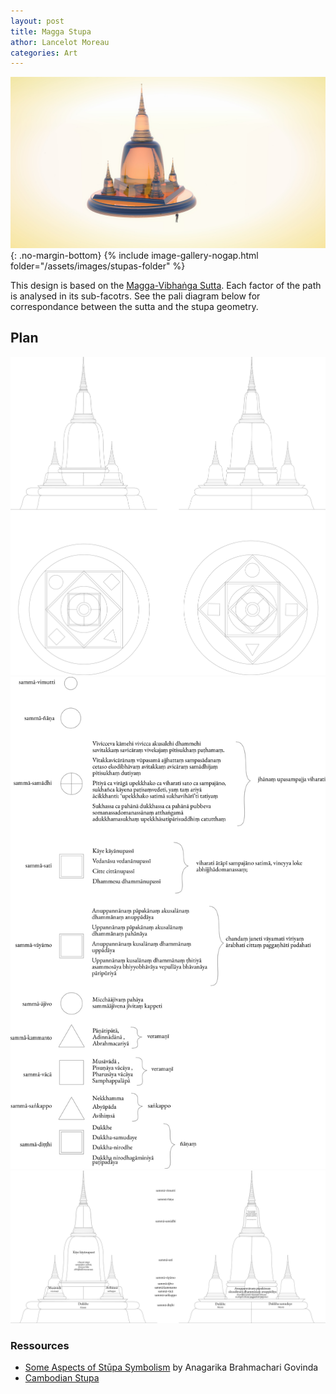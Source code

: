 ```yaml
---
layout: post
title: Magga Stupa
athor: Lancelot Moreau
categories: Art
---
```


![sutpa1](/assets/images/stupaa.jpg){: .no-margin-bottom}
{% include image-gallery-nogap.html folder="/assets/images/stupas-folder" %}

This design is based on the [Magga-Vibhaṅga Sutta](https://www.dhammatalks.org/suttas/SN/SN45_8.html). Each factor of the path is analysed in its sub-facotrs. See the pali diagram below for correspondance between the sutta and the stupa geometry.

## Plan 

![sutpa6](/assets/images/stupatop.png)
![sutpa4](/assets/images/stupa2.png)
![sutpa5](/assets/images/stupafront.png)

### Ressources

- [Some Aspects of Stūpa Symbolism](https://architexturez.net/doc/az-cf-171197) by Anagarika Brahmachari Govinda
- [Cambodian Stupa](http://www.simparch.org/cambodian-stupa/)
